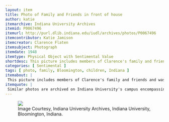 ```yaml
---
layout: item
title: Photo of Family and Friends in front of house
author: katie
itemarchive: Indiana University Archives 
itemid: P0067496
itemurl: http://purl.dlib.indiana.edu/iudl/archives/photos/P0067496
itemcontributor: Katie Jamison
itemcreator: Clarence Flaten
itemsubject: Photograph
itemdate: 1948
itemtype: Physical Object with Sentimental Value
shortdesc: This picture includes members of Clarence's family and friends and was taken at their house on South Washington St. in Bloomington. 
categories: [ Sentimental ]
tags: [ photo, family, Bloomington, children, Indiana ]
itemabout: |
 This picture includes members of Clarence's family and friends and was taken at their house on South Washington St. in Bloomington. Mr. and Mrs. Walker are Peggy's Godparents. Mr. and Mrs. Walker are probably Joseph A. and Catherine E. Walker who lived at 1423 S. Washington. It was taken in 1948, and it is very interesting to see the relationship between the children and adults.
itemquote: |
 Similar photos are archived on Indiana University's campus encompassing the Flaten family in various locations in Bloomington.
---
```


<figure>
  <img src="http://purl.dlib.indiana.edu/iudl/archives/photos/screen/P0067496"/>
  <figcaption>Image Courtesy, Indiana University Archives, Indiana University, Bloomington, Indiana.</figcaption>
</figure>
